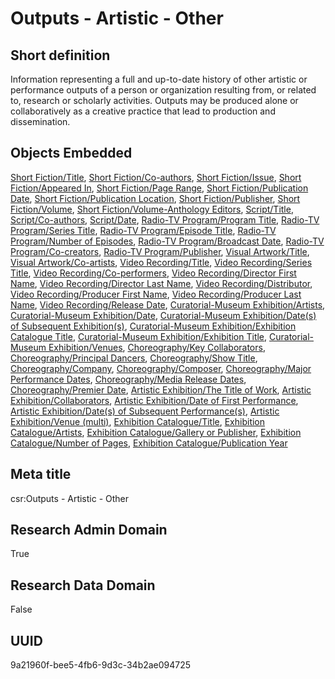 # Outputs - Artistic - Other
## Short definition
Information representing a full and up-to-date history of other artistic or performance outputs of a person or organization resulting from, or related to, research or scholarly activities. Outputs may be produced alone or collaboratively as a creative practice that lead to production and dissemination.
## Objects Embedded
[Short Fiction/Title](../Object-Fields/Short%20Fiction/Title.md), [Short Fiction/Co-authors](../Object-Fields/Short%20Fiction/Co-authors.md), [Short Fiction/Issue](../Object-Fields/Short%20Fiction/Issue.md), [Short Fiction/Appeared In](../Object-Fields/Short%20Fiction/Appeared%20In.md), [Short Fiction/Page Range](../Object-Fields/Short%20Fiction/Page%20Range.md), [Short Fiction/Publication Date](../Object-Fields/Short%20Fiction/Publication%20Date.md), [Short Fiction/Publication Location](../Object-Fields/Short%20Fiction/Publication%20Location.md), [Short Fiction/Publisher](../Object-Fields/Short%20Fiction/Publisher.md), [Short Fiction/Volume](../Object-Fields/Short%20Fiction/Volume.md), [Short Fiction/Volume-Anthology Editors](../Object-Fields/Short%20Fiction/Volume-Anthology%20Editors.md), [Script/Title](../Object-Fields/Script/Title.md), [Script/Co-authors](../Object-Fields/Script/Co-authors.md), [Script/Date](../Object-Fields/Script/Date.md), [Radio-TV Program/Program Title](../Object-Fields/Radio-TV%20Program/Program%20Title.md), [Radio-TV Program/Series Title](../Object-Fields/Radio-TV%20Program/Series%20Title.md), [Radio-TV Program/Episode Title](../Object-Fields/Radio-TV%20Program/Episode%20Title.md), [Radio-TV Program/Number of Episodes](../Object-Fields/Radio-TV%20Program/Number%20of%20Episodes.md), [Radio-TV Program/Broadcast Date](../Object-Fields/Radio-TV%20Program/Broadcast%20Date.md), [Radio-TV Program/Co-creators](../Object-Fields/Radio-TV%20Program/Co-creators.md), [Radio-TV Program/Publisher](../Object-Fields/Radio-TV%20Program/Publisher.md), [Visual Artwork/Title](../Object-Fields/Visual%20Artwork/Title.md), [Visual Artwork/Co-artists](../Object-Fields/Visual%20Artwork/Co-artists.md), [Video Recording/Title](../Object-Fields/Video%20Recording/Title.md), [Video Recording/Series Title](../Object-Fields/Video%20Recording/Series%20Title.md), [Video Recording/Co-performers](../Object-Fields/Video%20Recording/Co-performers.md), [Video Recording/Director First Name](../Object-Fields/Video%20Recording/Director%20First%20Name.md), [Video Recording/Director Last Name](../Object-Fields/Video%20Recording/Director%20Last%20Name.md), [Video Recording/Distributor](../Object-Fields/Video%20Recording/Distributor.md), [Video Recording/Producer First Name](../Object-Fields/Video%20Recording/Producer%20First%20Name.md), [Video Recording/Producer Last Name](../Object-Fields/Video%20Recording/Producer%20Last%20Name.md), [Video Recording/Release Date](../Object-Fields/Video%20Recording/Release%20Date.md), [Curatorial-Museum Exhibition/Artists](../Object-Fields/Curatorial-Museum%20Exhibition/Artists.md), [Curatorial-Museum Exhibition/Date](../Object-Fields/Curatorial-Museum%20Exhibition/Date.md), [Curatorial-Museum Exhibition/Date(s) of Subsequent Exhibition(s)](../Object-Fields/Curatorial-Museum%20Exhibition/Date(s)%20of%20Subsequent%20Exhibition(s).md), [Curatorial-Museum Exhibition/Exhibition Catalogue Title](../Object-Fields/Curatorial-Museum%20Exhibition/Exhibition%20Catalogue%20Title.md), [Curatorial-Museum Exhibition/Exhibition Title](../Object-Fields/Curatorial-Museum%20Exhibition/Exhibition%20Title.md), [Curatorial-Museum Exhibition/Venues](../Object-Fields/Curatorial-Museum%20Exhibition/Venues.md), [Choreography/Key Collaborators](../Object-Fields/Choreography/Key%20Collaborators.md), [Choreography/Principal Dancers](../Object-Fields/Choreography/Principal%20Dancers.md), [Choreography/Show Title](../Object-Fields/Choreography/Show%20Title.md), [Choreography/Company](../Object-Fields/Choreography/Company.md), [Choreography/Composer](../Object-Fields/Choreography/Composer.md), [Choreography/Major Performance Dates](../Object-Fields/Choreography/Major%20Performance%20Dates.md), [Choreography/Media Release Dates](../Object-Fields/Choreography/Media%20Release%20Dates.md), [Choreography/Premier Date](../Object-Fields/Choreography/Premier%20Date.md), [Artistic Exhibition/The Title of Work](../Object-Fields/Artistic%20Exhibition/The%20Title%20of%20Work.md), [Artistic Exhibition/Collaborators](../Object-Fields/Artistic%20Exhibition/Collaborators.md), [Artistic Exhibition/Date of First Performance](../Object-Fields/Artistic%20Exhibition/Date%20of%20First%20Performance.md), [Artistic Exhibition/Date(s) of Subsequent Performance(s)](../Object-Fields/Artistic%20Exhibition/Date(s)%20of%20Subsequent%20Performance(s).md), [Artistic Exhibition/Venue (multi)](../Object-Fields/Artistic%20Exhibition/Venue%20(multi).md), [Exhibition Catalogue/Title](../Object-Fields/Exhibition%20Catalogue/Title.md), [Exhibition Catalogue/Artists](../Object-Fields/Exhibition%20Catalogue/Artists.md), [Exhibition Catalogue/Gallery or Publisher](../Object-Fields/Exhibition%20Catalogue/Gallery%20or%20Publisher.md), [Exhibition Catalogue/Number of Pages](../Object-Fields/Exhibition%20Catalogue/Number%20of%20Pages.md), [Exhibition Catalogue/Publication Year](../Object-Fields/Exhibition%20Catalogue/Publication%20Year.md)
## Meta title
csr:Outputs - Artistic - Other
## Research Admin Domain
True
## Research Data Domain
False
## UUID
9a21960f-bee5-4fb6-9d3c-34b2ae094725
